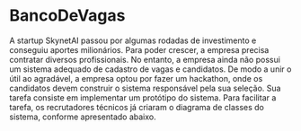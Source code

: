 # BancoDeVagas

A startup SkynetAI passou por algumas rodadas de investimento e conseguiu aportes milionários. Para poder crescer, a empresa precisa contratar diversos profissionais. No entanto, a empresa ainda não possui um sistema adequado de cadastro de vagas e candidatos. De modo a unir o útil ao agradável, a empresa optou por fazer um hackathon, onde os candidatos devem construir o sistema responsável pela sua seleção. Sua tarefa consiste em implementar um protótipo do sistema. Para facilitar a tarefa, os recrutadores técnicos já
criaram o diagrama de classes do sistema, conforme apresentado abaixo.

